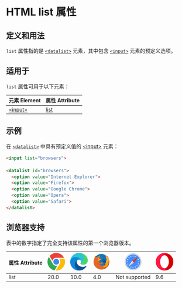 HTML list 属性
===

## 定义和用法

`list` 属性指的是 [`<datalist>`](../tags/datalist.md) 元素，其中包含 [`<input>`](../tags/input.md) 元素的预定义选项。

## 适用于

`list` 属性可用于以下元素：

| 元素 Element | 属性 Attribute |
| ----- | ----- |
| [\<input>](../tags/input.md) | [list](../tags/input_list.md) |

## 示例

在 [`<datalist>`](../tags/datalist.md) 中具有预定义值的 [\<input>](../tags/input.md) 元素：

```html idoc:preview:iframe
<input list="browsers">

<datalist id="browsers">
  <option value="Internet Explorer">
  <option value="Firefox">
  <option value="Google Chrome">
  <option value="Opera">
  <option value="Safari">
</datalist>
```

## 浏览器支持

表中的数字指定了完全支持该属性的第一个浏览器版本。

| 属性 Attribute | ![chrome][1] | ![edge][2] | ![firefox][3] | ![safari][4] | ![opera][5] |
| ------- | --- | --- | --- | --- | --- |
| list      | 20.0 | 10.0 | 4.0 | Not supported | 9.6 |

[1]: ../assets/chrome.svg
[2]: ../assets/edge.svg
[3]: ../assets/firefox.svg
[4]: ../assets/safari.svg
[5]: ../assets/opera.svg